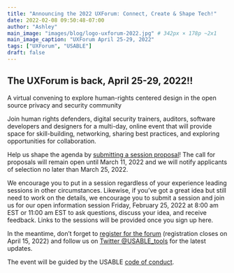 ```yaml
---
title: "Announcing the 2022 UXForum: Connect, Create & Shape Tech!"
date: 2022-02-08 09:50:48-07:00
author: "Ashley"
main_image: "images/blog/logo-uxforum-2022.jpg" # 342px × 178p ~2x1
main_image_caption: "UXForum April 25-29, 2022"
tags: ["UXForum", "USABLE"]
draft: false
---
```


## The UXForum is back, April 25-29, 2022!!

A virtual convening to explore human-rights centered design in the open source privacy and security community

Join human rights defenders, digital security trainers, auditors, software developers and designers for a multi-day, online event that will provide space for skill-building, networking, sharing best practices, and exploring opportunities for collaboration.

Help us shape the agenda by [submitting a session proposal](https://forms.gle/u4tpcYA6uexpNUv48)! The call for proposals will remain open until March 11, 2022 and we will notify applicants of selection no later than March 25, 2022.

We encourage you to put in a session regardless of your experience leading sessions in other circumstances. Likewise, if you’ve got a great idea but still need to work on the details, we encourage you to submit a session and join us for our open information session Friday, February 25, 2022 at 8:00 am EST or 11:00 am EST to ask questions, discuss your idea, and receive feedback. Links to the sessions will be provided once you sign up here.

In the meantime, don’t forget to [register for the forum](https://forms.gle/hfD9sG5RkEN7oJLf6) (registration closes on April 15, 2022) and follow us on [Twitter @USABLE_tools](https://twitter.com/USABLE_tools/) for the latest updates.

The event will be guided by the USABLE [code of conduct](https://usable.tools/coc/).
